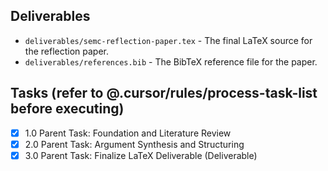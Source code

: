 ## Deliverables

- `deliverables/semc-reflection-paper.tex` - The final LaTeX source for the reflection paper.
- `deliverables/references.bib` - The BibTeX reference file for the paper.

## Tasks (refer to @.cursor/rules/process-task-list before executing)

- [x] 1.0 Parent Task: Foundation and Literature Review
- [x] 2.0 Parent Task: Argument Synthesis and Structuring
- [x] 3.0 Parent Task: Finalize LaTeX Deliverable (Deliverable) 